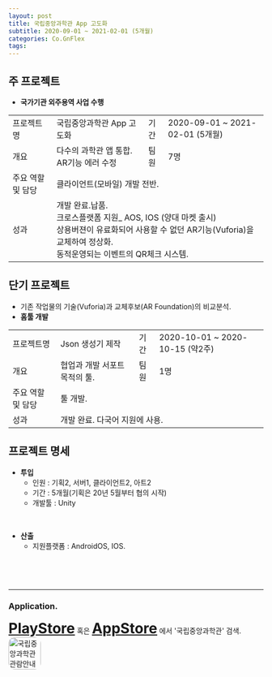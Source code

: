 ```yaml
---
layout: post
title: 국립중앙과학관 App 고도화
subtitle: 2020-09-01 ~ 2021-02-01 (5개월)
categories: Co.GnFlex
tags: 
---
```


## 주 프로젝트
- **국가기관 외주용역 사업 수행**  
<table>
  <tr>
    <td>프로젝트명</td>
    <td>국립중앙과학관 App 고도화</td>
    <td>기간</td>
    <td>2020-09-01 ~ 2021-02-01 (5개월)</td>
  </tr>
  <tr>
    <td>개요</td>
    <td>다수의 과학관 앱 통합. AR기능 에러 수정</td>
    <td>팀원</td>
    <td>7명</td>
  </tr>
  <tr>
    <td>주요 역할 및 담당</td>
    <td colspan="3">클라이언트(모바일) 개발 전반.</td>
  </tr>
  <tr>
    <td>성과</td>
    <td colspan="3">
      개발 완료.납품.<br>
      크로스플랫폼 지원_ AOS, IOS (양대 마켓 출시)<br>
      상용버젼이 유료화되어 사용할 수 없던 AR기능(Vuforia)을 교체하여 정상화.<br>
      동적운영되는 이벤트의 QR체크 시스템.
    </td>
  </tr>
</table>

## 단기 프로젝트
- 기존 작업물의 기술(Vuforia)과 교체후보(AR Foundation)의 비교분석.  
- **홈툴 개발**  
<table>
  <tr>
    <td>프로젝트명</td>
    <td>Json 생성기 제작</td>
    <td>기간</td>
    <td>2020-10-01 ~ 2020-10-15 (약2주)</td>
  </tr>
  <tr>
    <td>개요</td>
    <td>협업과 개발 서포트 목적의 툴.</td>
    <td>팀원</td>
    <td>1명</td>
  </tr>
  <tr>
    <td>주요 역할 및 담당</td>
    <td colspan="3">툴 개발.</td>
  </tr>
  <tr>
    <td>성과</td>
    <td colspan="3">개발 완료. 다국어 지원에 사용.</td>
  </tr>
</table>

## 프로젝트 명세
- **투입**  
  - 인원 : 기획2, 서버1, 클라이언트2, 아트2  
  - 기간 : 5개월(기획은 20년 5월부터 협의 시작)  
  - 개발툴 : Unity  
<br>

- **산출**  
  - 지원플랫폼 : AndroidOS, IOS.  
<br>
<p><br></p>

<hr>

### Application.  
<p style="vertical-align: baseline;">
  <a href="https://play.google.com/" target="_blank" style="font-size:2em; font-weight:bold;">PlayStore</a> 혹은
   <a href="https://www.apple.com/app-store/" target="_blank" style="font-size:2em; font-weight:bold;">AppStore</a> 에서 '국립중앙과학관' 검색.
  &nbsp;
  <a href="https://play.google.com/store/apps/details?id=com.GnFlex.NationalScienceMuseum" target="_blank">
     <img style="display:inline-block; width: 64px; border-radius: 20%;" src="https://play-lh.googleusercontent.com/HNOlTGmXIZ30_JKptYzwa501MxkpekvFsv37s9VtuVYBUcZX6qej_zhuCPR6qi3Le_g=s180-rw" alt="국립중앙과학관 관람안내 앱 아이콘">
   </a>
</p>
<p><br></p>
